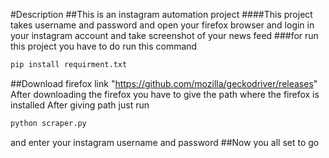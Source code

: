 #Description
##This is an instagram automation project
####This project takes username and password and open your firefox browser and login in your instagram account and take screenshot of your news feed
###for run this project you have to do run this command
```bash
pip install requirment.txt
```
##Download firefox link "https://github.com/mozilla/geckodriver/releases"
After downloading the firefox you have to give the path where the firefox is installed
 After giving path just run
```bash
python scraper.py
```
and enter your instagram username and password
##Now you all set to go